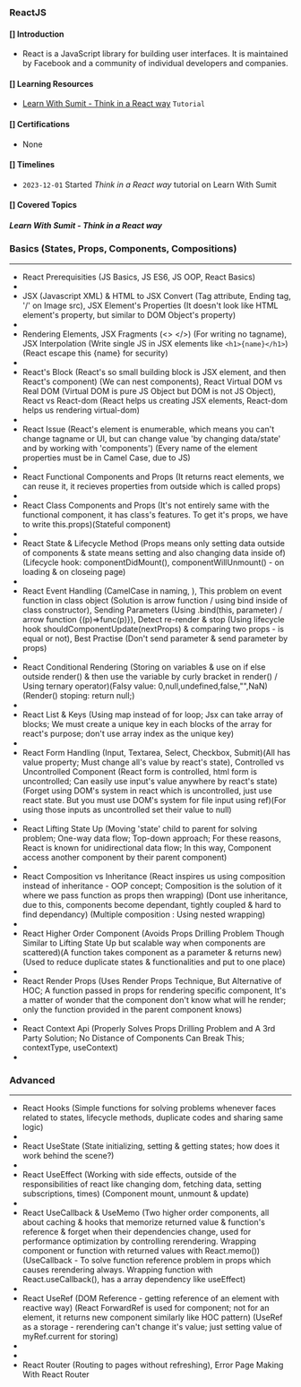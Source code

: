 ### ReactJS

#### [] Introduction
* React is a JavaScript library for building user interfaces. It is maintained by Facebook and a community of individual developers and companies.

#### [] Learning Resources
* [Learn With Sumit - Think in a React way](https://www.youtube.com/playlist?list=PLHiZ4m8vCp9M6HVQv7a36cp8LKzyHIePr) `Tutorial`

#### [] Certifications
* None

#### [] Timelines
* `2023-12-01` Started *Think in a React way* tutorial on Learn With Sumit

#### [] Covered Topics

##### Learn With Sumit - Think in a React way

### Basics (States, Props, Components, Compositions)
-----------------------------------------------------------------------------------------------------
- React Prerequisities (JS Basics, JS ES6, JS OOP, React Basics)
- 
- JSX (Javascript XML) & HTML to JSX Convert (Tag attribute, Ending tag, '/' on Image src), JSX Element's Properties (It doesn't look like HTML element's property, but similar to DOM Object's property)
-
- Rendering Elements, JSX Fragments (<> </>) (For writing no tagname), JSX Interpolation (Write single JS in JSX elements like `<h1>{name}</h1>`) (React escape this {name} for security)
- 
- React's Block (React's so small building block is JSX element, and then React's component) (We can nest components), React Virtual DOM vs Real DOM (Virtual DOM is pure JS Object but DOM is not JS Object), React vs React-dom (React helps us creating JSX elements, React-dom helps us rendering virtual-dom)
- 
- React Issue (React's element is enumerable, which means you can't change tagname or UI, but can change value 'by changing data/state' and by working with 'components') (Every name of the element properties must be in Camel Case, due to JS)
- 
- React Functional Components and Props (It returns react elements, we can reuse it, it recieves properties from outside which is called props)
- 
- React Class Components and Props (It's not entirely same with the functional component, it has class's features. To get it's props, we have to write this.props)(Stateful component)
- 
- React State & Lifecycle Method (Props means only setting data outside of components & state means setting and also changing data inside of)(Lifecycle hook: componentDidMount(), componentWillUnmount() - on loading & on closeing page)
- 
- React Event Handling (CamelCase in naming, ), This problem on event function in class object (Solution is arrow function  /  using bind inside of class constructor),  Sending Parameters (Using .bind(this, parameter)  /  arrow function {(p)=>func(p)}),  Detect re-render & stop (Using lifecycle hook shouldComponentUpdate(nextProps) & comparing two props - is equal or not), Best Practise (Don't send parameter & send parameter by props)
- 
- React Conditional Rendering (Storing on variables & use on if else outside render() & then use the variable by curly bracket in render() / Using ternary operator)(Falsy value: 0,null,undefined,false,"",NaN)(Render() stoping: return null;)
- 
- React List & Keys (Using map instead of for loop; Jsx can take array of blocks; We must create a unique key in each blocks of the array for react's purpose; don't use array index as the unique key)
- 
- React Form Handling (Input, Textarea, Select, Checkbox, Submit)(All has value property; Must change all's value by react's state), Controlled vs Uncontrolled Component (React form is controlled, html form is uncontrolled; Can easily use input's value anywhere by react's state)(Forget using DOM's system in react which is uncontrolled, just use react state. But you must use DOM's system for file input using ref)(For using those inputs as uncontrolled set their value to null)
- 
- React Lifting State Up (Moving 'state' child to parent for solving problem; One-way data flow; Top-down approach; For these reasons, React is known for unidirectional data flow; In this way, Component access another component by their parent component)
- 
- React Composition vs Inheritance (React inspires us using composition instead of inheritance - OOP concept; Composition is the solution of it where we pass function as props then wrapping) (Dont use inheritance, due to this, components become dependant, tightly coupled & hard to find dependancy) (Multiple composition : Using nested wrapping)
- 
- React Higher Order Component (Avoids Props Drilling Problem Though Similar to Lifting State Up but scalable way when components are scattered)(A function takes component as a parameter & returns new)(Used to reduce duplicate states & functionalities and put to one place)
- 
- React Render Props (Uses Render Props Technique, But Alternative of HOC; A function passed in props for rendering specific component, It's a matter of wonder that the component don't know what will he render; only the function provided in the parent component knows)
- 
- React Context Api (Properly Solves Props Drilling Problem and A 3rd Party Solution; No Distance of Components Can Break This; contextType, useContext)
- 

### Advanced
-----------------------------------------------------------------------------------------------------
- React Hooks (Simple functions for solving problems whenever faces related to states, lifecycle methods, duplicate codes and sharing same logic)
- 
- React UseState (State initializing, setting & getting states; how does it work behind the scene?)
- 
- React UseEffect (Working with side effects, outside of the responsibilities of react like changing dom, fetching data, setting subscriptions, times) (Component mount, unmount & update)
- 
- React UseCallback & UseMemo (Two higher order components, all about caching & hooks that memorize returned value & function's reference & forget when their dependencies change, used for performance optimization by controlling rerendering. Wrapping component or function with returned values with React.memo()) (UseCallback - To solve function reference problem in props which causes rerendering always. Wrapping function with React.useCallback(), has a array dependency like useEffect) 
- 
- React UseRef (DOM Reference - getting reference of an element with reactive way) (React ForwardRef is used for component; not for an element, it returns new component similarly like HOC pattern) (UseRef as a storage - rerendering can't change it's value; just setting value of myRef.current for storing)
- 
- 
- React Router (Routing to pages without refreshing), Error Page Making With React Router 